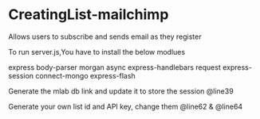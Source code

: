# CreatingList-mailchimp
Allows users to subscribe and sends email as they register

To run server.js,You have to install the below modlues

express body-parser morgan async express-handlebars request express-session
connect-mongo express-flash

Generate the mlab db link and update it to store the session @line39

Generate your own list id and API key, change them @line62 & @line64


